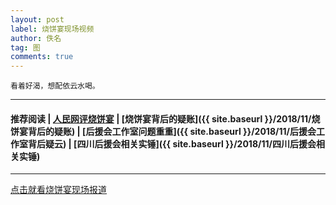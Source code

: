 ```yaml
---
layout: post
label: 烧饼宴现场视频
author: 佚名
tag: 图
comments: true
---
```


    看着好渴，想配依云水喝。

---
#### 推荐阅读 | [人民网评烧饼宴](http://media.people.com.cn/n1/2018/0912/c40606-30287336.html) | [烧饼宴背后的疑账]({{ site.baseurl }}/2018/11/烧饼宴背后的疑账) | [后援会工作室问题重重]({{ site.baseurl }}/2018/11/后援会工作室背后疑云) | [四川后援会相关实锤]({{ site.baseurl }}/2018/11/四川后援会相关实锤)

---

[点击就看烧饼宴现场报道](https://m.weibo.cn/status/4294084908483453?#&video)
